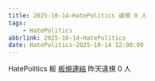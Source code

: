 ```yaml
---
title: 2025-10-14-HatePolitics 違規 0 人
tags:
    - HatePolitics
abbrlink: 2025-10-14-HatePolitics
date: HatePolitics-2025-10-14 12:00:00
---
```

HatePolitics 板 [板規連結](https://www.ptt.cc/bbs/HatePolitics/M.1617115262.A.D60.html)
昨天違規 0 人
